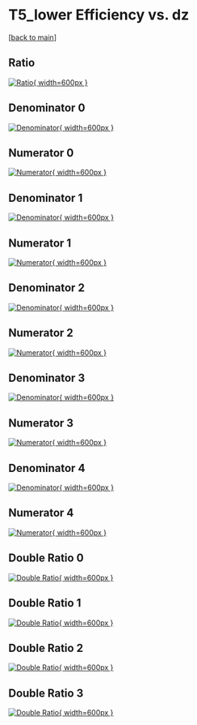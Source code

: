 # T5_lower Efficiency vs. dz

[[back to main](./)]



## Ratio

[![Ratio](../mtv/var/T5_lower_vtr_211_0_eff_dz.png){ width=600px }](../mtv/var/T5_lower_vtr_211_0_eff_dz.pdf)

## Denominator 0

[![Denominator](../mtv/den/T5_lower_vtr_211_0_eff_dz_den0.png){ width=600px }](../mtv/den/T5_lower_vtr_211_0_eff_dz_den0.pdf)

## Numerator 0

[![Numerator](../mtv/num/T5_lower_vtr_211_0_eff_dz_num0.png){ width=600px }](../mtv/num/T5_lower_vtr_211_0_eff_dz_num0.pdf)

## Denominator 1

[![Denominator](../mtv/den/T5_lower_vtr_211_0_eff_dz_den1.png){ width=600px }](../mtv/den/T5_lower_vtr_211_0_eff_dz_den1.pdf)

## Numerator 1

[![Numerator](../mtv/num/T5_lower_vtr_211_0_eff_dz_num1.png){ width=600px }](../mtv/num/T5_lower_vtr_211_0_eff_dz_num1.pdf)

## Denominator 2

[![Denominator](../mtv/den/T5_lower_vtr_211_0_eff_dz_den2.png){ width=600px }](../mtv/den/T5_lower_vtr_211_0_eff_dz_den2.pdf)

## Numerator 2

[![Numerator](../mtv/num/T5_lower_vtr_211_0_eff_dz_num2.png){ width=600px }](../mtv/num/T5_lower_vtr_211_0_eff_dz_num2.pdf)

## Denominator 3

[![Denominator](../mtv/den/T5_lower_vtr_211_0_eff_dz_den3.png){ width=600px }](../mtv/den/T5_lower_vtr_211_0_eff_dz_den3.pdf)

## Numerator 3

[![Numerator](../mtv/num/T5_lower_vtr_211_0_eff_dz_num3.png){ width=600px }](../mtv/num/T5_lower_vtr_211_0_eff_dz_num3.pdf)

## Denominator 4

[![Denominator](../mtv/den/T5_lower_vtr_211_0_eff_dz_den4.png){ width=600px }](../mtv/den/T5_lower_vtr_211_0_eff_dz_den4.pdf)

## Numerator 4

[![Numerator](../mtv/num/T5_lower_vtr_211_0_eff_dz_num4.png){ width=600px }](../mtv/num/T5_lower_vtr_211_0_eff_dz_num4.pdf)

## Double Ratio 0

[![Double Ratio](../mtv/ratio/T5_lower_vtr_211_0_eff_dz_ratio0.png){ width=600px }](../mtv/ratio/T5_lower_vtr_211_0_eff_dz_ratio0.pdf)

## Double Ratio 1

[![Double Ratio](../mtv/ratio/T5_lower_vtr_211_0_eff_dz_ratio1.png){ width=600px }](../mtv/ratio/T5_lower_vtr_211_0_eff_dz_ratio1.pdf)

## Double Ratio 2

[![Double Ratio](../mtv/ratio/T5_lower_vtr_211_0_eff_dz_ratio2.png){ width=600px }](../mtv/ratio/T5_lower_vtr_211_0_eff_dz_ratio2.pdf)

## Double Ratio 3

[![Double Ratio](../mtv/ratio/T5_lower_vtr_211_0_eff_dz_ratio3.png){ width=600px }](../mtv/ratio/T5_lower_vtr_211_0_eff_dz_ratio3.pdf)

